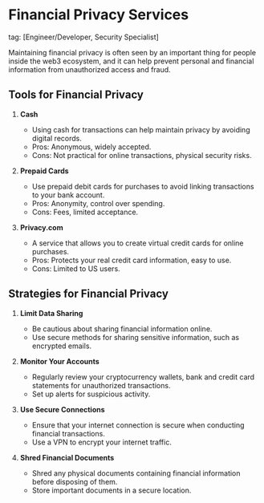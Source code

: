 # Financial Privacy Services
tag: [Engineer/Developer, Security Specialist]

Maintaining financial privacy is often seen by an important thing for people inside the web3 ecosystem, and it can help prevent personal and financial information from unauthorized access and fraud.


## Tools for Financial Privacy

1. **Cash**
   - Using cash for transactions can help maintain privacy by avoiding digital records.
   - Pros: Anonymous, widely accepted.
   - Cons: Not practical for online transactions, physical security risks.

2. **Prepaid Cards**
   - Use prepaid debit cards for purchases to avoid linking transactions to your bank account.
   - Pros: Anonymity, control over spending.
   - Cons: Fees, limited acceptance.

3. **Privacy.com**
   - A service that allows you to create virtual credit cards for online purchases.
   - Pros: Protects your real credit card information, easy to use.
   - Cons: Limited to US users.


## Strategies for Financial Privacy

1. **Limit Data Sharing**
   - Be cautious about sharing financial information online.
   - Use secure methods for sharing sensitive information, such as encrypted emails.

2. **Monitor Your Accounts**
   - Regularly review your cryptocurrency wallets, bank and credit card statements for unauthorized transactions.
   - Set up alerts for suspicious activity.

3. **Use Secure Connections**
   - Ensure that your internet connection is secure when conducting financial transactions.
   - Use a VPN to encrypt your internet traffic.

4. **Shred Financial Documents**
   - Shred any physical documents containing financial information before disposing of them.
   - Store important documents in a secure location.
